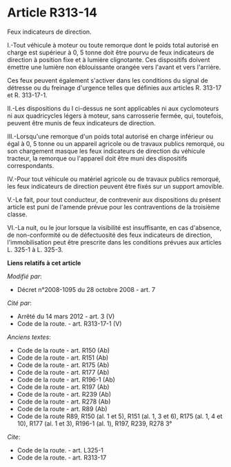# Article R313-14

Feux indicateurs de direction.

I.-Tout véhicule à moteur ou toute remorque dont le poids total autorisé en charge est supérieur à 0, 5 tonne doit être
pourvu de feux indicateurs de direction à position fixe et à lumière clignotante. Ces dispositifs doivent émettre une lumière
non éblouissante orangée vers l'avant et vers l'arrière. 

Ces feux peuvent également s'activer dans les conditions du signal de détresse ou du freinage d'urgence telles que définies
aux articles R. 313-17 et R. 313-17-1. 

II.-Les dispositions du I ci-dessus ne sont applicables ni aux cyclomoteurs ni aux quadricycles légers à moteur, sans
carrosserie fermée, qui, toutefois, peuvent être munis de feux indicateurs de direction. 

III.-Lorsqu'une remorque d'un poids total autorisé en charge inférieur ou égal à 0, 5 tonne ou un appareil agricole ou de
travaux publics remorqué, ou son chargement masque les feux indicateurs de direction du véhicule tracteur, la remorque ou
l'appareil doit être muni des dispositifs correspondants. 

IV.-Pour tout véhicule ou matériel agricole ou de travaux publics remorqué, les feux indicateurs de direction peuvent être
fixés sur un support amovible.

V.-Le fait, pour tout conducteur, de contrevenir aux dispositions du présent article est puni de l'amende prévue pour les
contraventions de la troisième classe. 

VI.-La nuit, ou le jour lorsque la visibilité est insuffisante, en cas d'absence, de non-conformité ou de défectuosité des
feux indicateurs de direction, l'immobilisation peut être prescrite dans les conditions prévues aux articles L. 325-1 à L.
325-3.

**Liens relatifs à cet article**

_Modifié par_:

  - Décret n°2008-1095 du 28 octobre 2008 - art. 7

_Cité par_:

  - Arrêté du 14 mars 2012 - art. 3 (V)
  - Code de la route. - art. R313-17-1 (V)

_Anciens textes_:

  - Code de la route - art. R150 (Ab)
  - Code de la route - art. R151 (Ab)
  - Code de la route - art. R175 (Ab)
  - Code de la route - art. R177 (Ab)
  - Code de la route - art. R196-1 (Ab)
  - Code de la route - art. R197 (Ab)
  - Code de la route - art. R239 (Ab)
  - Code de la route - art. R278 (Ab)
  - Code de la route - art. R89 (Ab)
  - Code de la route R89, R150 (al. 1 et 5), R151 (al. 1, 3 et 6), R175 (al. 1, 4 et 10), R177 (al. 1 et 3), R196-1 (al. 1), R197, R239, R278 3°

_Cite_:

  - Code de la route. - art. L325-1
  - Code de la route. - art. R313-17
